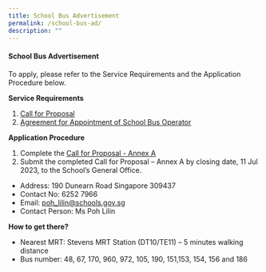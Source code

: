 ```yaml
---
title: School Bus Advertisement
permalink: /school-bus-ad/
description: ""
---
```

#### School Bus Advertisement

To apply, please refer to the Service Requirements and the Application Procedure below.

**Service Requirements**
1. [Call for Proposal](/files/attachment%201%20call%20for%20proposals%20by%20scgps.pdf)
2. [Agreement for Appointment of School Bus Operator](/files/attachment%203%20agreement%20for%20appointment%20of%20school%20bus%20operator.pdf)

**Application Procedure**
1. Complete the [Call for Proposal - Annex A](files/attachment%202%20call%20for%20proposal%20-%20annex%20a.pdf)
2. Submit the completed Call for Proposal – Annex A by closing date, 11 Jul 2023, to the School’s General Office.

* Address: 190 Dunearn Road Singapore 309437
* Contact No: 6252 7966
* Email: poh_lilin@schools.gov.sg
* Contact Person: Ms Poh Lilin

**How to get there?**
* Nearest MRT: Stevens MRT Station (DT10/TE11) – 5 minutes walking distance
* Bus number: 48, 67, 170, 960, 972, 105, 190, 151,153, 154, 156 and 186
